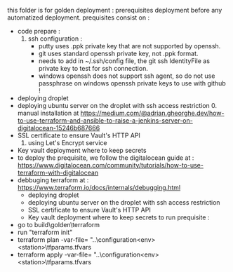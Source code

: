 this folder is for golden deployment : prerequisites deployment before any automatized deployment.
prequisites consist on : 
- code prepare :
    1. ssh configuration :
        - putty uses .ppk private key that are not supported by openssh.
        - git uses standard openssh private key, not .ppk format. 
        - needs to add in ~/.ssh/config file, the git ssh IdentityFile as private key to test for ssh connection.
        - windows openssh does not support ssh agent, so do not use passphrase on windows openssh private keys to use with github !
- deploying droplet
- deploying ubuntu server on the droplet with ssh access restriction
    0. manual installation at https://medium.com/@adrian.gheorghe.dev/how-to-use-terraform-and-ansible-to-raise-a-jenkins-server-on-digitalocean-15246b687666 
- SSL certificate to ensure Vault's HTTP API
    1. using Let's Encrypt service
- Key vault deployment where to keep secrets
- to deploy the prequisite, we follow the digitalocean guide at : https://www.digitalocean.com/community/tutorials/how-to-use-terraform-with-digitalocean
- debbuging terraform at : https://www.terraform.io/docs/internals/debugging.html
    - deploying droplet
    - deploying ubuntu server on the droplet with ssh access restriction
    - SSL certificate to ensure Vault's HTTP API
    - Key vault deployment where to keep secrets
to run prequisite :
- go to build\golden\terraform
- run "terraform init"
- terraform plan -var-file= "..\configuration\<env>\<station>\tfparams.tfvars
- terraform apply -var-file= "..\configuration\<env>\<station>\tfparams.tfvars

